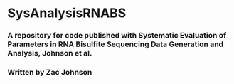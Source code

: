 # SysAnalysisRNABS

### A repository for code published with Systematic Evaluation of Parameters in RNA Bisulfite Sequencing Data Generation and Analysis, Johnson et al.
### Written by Zac Johnson
